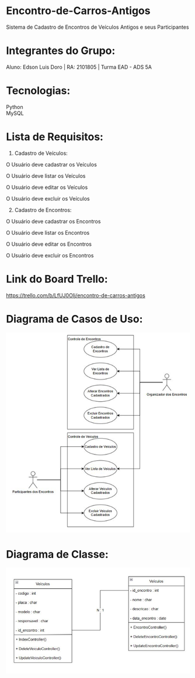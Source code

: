 # Encontro-de-Carros-Antigos
Sistema de Cadastro de Encontros de Veículos Antigos e seus Participantes

# Integrantes do Grupo:
Aluno: Edson Luis Doro | RA: 2101805 | Turma EAD - ADS 5A


# Tecnologias:
Python </br>
MySQL

# Lista de Requisitos:

   1. Cadastro de Veículos:

O Usuário deve cadastrar os Veículos

O Usuário deve listar os Veículos

O Usuário deve editar os Veículos

O Usuário deve excluir os Veículos

   2. Cadastro de Encontros:

O Usuário deve cadastrar os Encontros

O Usuário deve listar os Encontros

O Usuário deve editar os Encontros

O Usuário deve excluir os Encontros

# Link do Board Trello:
https://trello.com/b/LfUJ0OIj/encontro-de-carros-antigos

# Diagrama de Casos de Uso:
<p align="center">
<img src="https://github.com/EdsonDoro/Encontro-de-Carros-Antigos/blob/main/diagrama_casos_de_uso.JPG"/>
</p>


# Diagrama de Classe:
<p align="center">
<img src="https://github.com/EdsonDoro/Encontro-de-Carros-Antigos/blob/main/diagrama_de_classe.JPG"/>
</p>